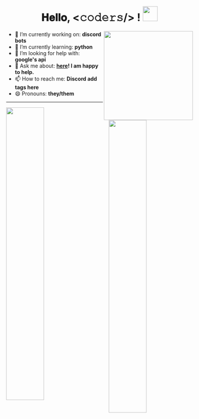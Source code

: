 <h1 align="center">
  𝐇𝐞𝐥𝐥𝐨, &lt;𝚌𝚘𝚍𝚎𝚛𝚜/&gt; !
  <a target="_blank">
    <img src="https://github.com/JayantGoel001/JayantGoel001/blob/master/Hi.gif" width="40px" />
  </a>
</h1>

<img align= "right" width= "240" src= "https://pa1.narvii.com/6580/8098c6e9207376889eeb0532d9f5a0723c4d73f5_hq.gif"/>

- 🔭 I’m currently working on: **discord bots**
- 🌱 I’m currently learning: **python**
- 🤔 I’m looking for help with: **google's api**
- 💬 Ask me about: **[here](https://github.com/Blotz/Blotz/issues/1)! I am happy to help.**
- 📫 How to reach me: **Discord add tags here**
- 😄 Pronouns: **they/them**

--------

<img align="left" src="https://github-readme-stats.vercel.app/api?username=blotz&theme=dark&show_icons=true" width="45%"/>
<img align="right" src="https://github-readme-stats.vercel.app/api/top-langs/?username=blotz&layout=compact&theme=dark" width="45%"/>

<!--
- 🔭 I’m currently working on discord bots
- 🌱 I’m currently learning ...
- 👯 I’m looking to collaborate on ...
- 🤔 I’m looking for help with ...
- 💬 Ask me about ...
- 📫 How to reach me: ...
- 😄 Pronouns: they
- ⚡ Fun fact: ...
- -->
